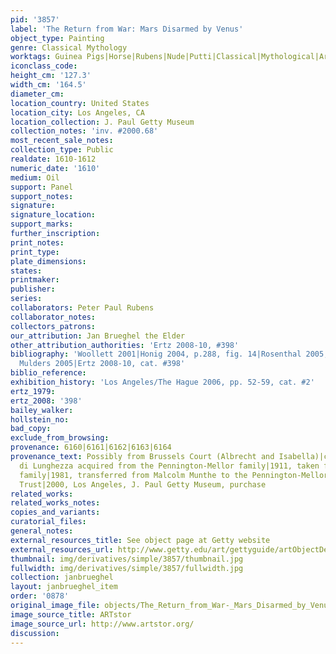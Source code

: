 ```yaml
---
pid: '3857'
label: 'The Return from War: Mars Disarmed by Venus'
object_type: Painting
genre: Classical Mythology
worktags: Guinea Pigs|Horse|Rubens|Nude|Putti|Classical|Mythological|Armor|Cannon|Fruit
iconclass_code:
height_cm: '127.3'
width_cm: '164.5'
diameter_cm:
location_country: United States
location_city: Los Angeles, CA
location_collection: J. Paul Getty Museum
collection_notes: 'inv. #2000.68'
most_recent_sale_notes:
collection_type: Public
realdate: 1610-1612
numeric_date: '1610'
medium: Oil
support: Panel
support_notes:
signature:
signature_location:
support_marks:
further_inscription:
print_notes:
print_type:
plate_dimensions:
states:
printmaker:
publisher:
series:
collaborators: Peter Paul Rubens
collaborator_notes:
collectors_patrons:
our_attribution: Jan Brueghel the Elder
other_attribution_authorities: 'Ertz 2008-10, #398'
bibliography: 'Woollett 2001|Honig 2004, p.288, fig. 14|Rosenthal 2005, 73-75|Van
  Mulders 2005|Ertz 2008-10, cat. #398'
biblio_reference:
exhibition_history: 'Los Angeles/The Hague 2006, pp. 52-59, cat. #2'
ertz_1979:
ertz_2008: '398'
bailey_walker:
hollstein_no:
bad_copy:
exclude_from_browsing:
provenance: 6160|6161|6162|6163|6164
provenance_text: Possibly from Brussels Court (Albrecht and Isabella)|ca. 1890, Castello
  di Lunghezza acquired from the Pennington-Mellor family|1911, taken from an English
  family|1981, transferred from Malcolm Munthe to the Pennington-Mellor Munthe Charity
  Trust|2000, Los Angeles, J. Paul Getty Museum, purchase
related_works:
related_works_notes:
copies_and_variants:
curatorial_files:
general_notes:
external_resources_title: See object page at Getty website
external_resources_url: http://www.getty.edu/art/gettyguide/artObjectDetails
thumbnail: img/derivatives/simple/3857/thumbnail.jpg
fullwidth: img/derivatives/simple/3857/fullwidth.jpg
collection: janbrueghel
layout: janbrueghel_item
order: '0878'
original_image_file: objects/The_Return_from_War-_Mars_Disarmed_by_Venus.png
image_source_title: ARTstor
image_source_url: http://www.artstor.org/
discussion:
---
```

